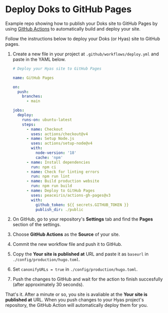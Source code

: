 # Deploy Doks to GitHub Pages

Example repo showing how to publish your Doks site to GitHub Pages by using [GitHub Actions](https://github.com/features/actions) to automatically build and deploy your site.

Follow the instructions below to deploy your Doks (or Hyas) site to GitHub pages.

1. Create a new file in your project at `.github/workflows/deploy.yml` and paste in the YAML below.

    ```yaml title="deploy.yml"
    # Deploy your Hyas site to GitHub Pages

    name: GitHub Pages

    on:
      push:
        branches:
          - main

    jobs:
      deploy:
        runs-on: ubuntu-latest
        steps:
          - name: Checkout
            uses: actions/checkout@v4
          - name: Setup Node.js
            uses: actions/setup-node@v4
            with:
              node-version: '18'
              cache: 'npm'
          - name: Install dependencies
            run: npm ci
          - name: Check for linting errors
            run: npm run lint
          - name: Build production website
            run: npm run build
          - name: Deploy to GitHub Pages
            uses: peaceiris/actions-gh-pages@v3
            with:
              github_token: ${{ secrets.GITHUB_TOKEN }}
              publish_dir: ./public
    ```

2. On GitHub, go to your repository's **Settings** tab and find the **Pages** section of the settings.

3. Choose **GitHub Actions** as the **Source** of your site.

4. Commit the new workflow file and push it to GitHub.

5. Copy the **Your site is published at** URL and paste it as `baseurl` in `./config/production/hugo.toml`.

6. Set `canonifyURLs = true` in `./config/production/hugo.toml`.

7. Push the changes to GitHub and wait for the action to finish succesfully (after approximately 30 seconds).

That's it. After a minute or so, you site is avaliable at the **Your site is published at** URL. When you push changes to your Hyas project's repository, the GitHub Action will automatically deploy them for you.
